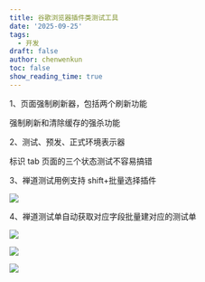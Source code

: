 ```yaml
---
title: 谷歌浏览器插件类测试工具
date: '2025-09-25'
tags:
  - 开发
draft: false
author: chenwenkun
toc: false
show_reading_time: true
---
```

1、页面强制刷新器，包括两个刷新功能

强制刷新和清除缓存的强杀功能

2、测试、预发、正式环境表示器

标识 tab 页面的三个状态测试不容易搞错

3、禅道测试用例支持 shift+批量选择插件

![](https://prod-files-secure.s3.us-west-2.amazonaws.com/c205fb54-92b2-4987-8be3-972b67d27acc/7ca8990d-2ef0-4ad6-8256-c807dbb8b3d5/image.png?X-Amz-Algorithm=AWS4-HMAC-SHA256&X-Amz-Content-Sha256=UNSIGNED-PAYLOAD&X-Amz-Credential=ASIAZI2LB466SNLKFPKR%2F20251027%2Fus-west-2%2Fs3%2Faws4_request&X-Amz-Date=20251027T181646Z&X-Amz-Expires=3600&X-Amz-Security-Token=IQoJb3JpZ2luX2VjEPL%2F%2F%2F%2F%2F%2F%2F%2F%2F%2FwEaCXVzLXdlc3QtMiJGMEQCIEEyhoSSYlWaDMrvHjom3EyvIOutz%2Bn7VeSoJ3dcb%2FiSAiBKHxrtUfq6DNm31%2F1ilEBldXs4Rm6UwKua09S5fxwDciqIBAir%2F%2F%2F%2F%2F%2F%2F%2F%2F%2F8BEAAaDDYzNzQyMzE4MzgwNSIMr2ta3iPyEvtLZxsSKtwDsnBNSGgwoT9CImt9IyRj7LusQIrlKWla2fTACrfAsa1PFFzboDwhzGbtoPNP7PY3YrBJqF5Hvzv0QN44iZlNPNTZr%2FK917KJeO3Z9VZUJ6sa%2BQXMYEmUiIVp%2FelkbeZKbYrlXmDllekix%2FdAiRcyCFsjxBLF6ZoaPr%2F2wtLFpmUSS2Z6el1M1iiZYCjmvaBMPHdrsO9v1tQywzMuODCbDWMaR06ZdO9qjWnr47Y%2FxoMR7x5%2FEyH5VB2myxCoDB3e5sQnPTvNDTSSHXOAR%2FQfK6wG2d3uaiIT9H%2FVr6vb9uZDLCtcgWzRfR80uApU9HE%2BG6BZoojxS4PvtvOoZJ4EEiONJDXSB06jGESAB4BitThbEcFLOnixrvcWoVAIrUfh%2FpkSpQYzlinddEBYq1yVzlMqfL5s252UO%2BNhvwL%2FaRlfno2nA%2FoRpjTWkgMJ5hogX7luY95KybLJ5sBZbtJ7pbbVKBUk5EerF%2BaSERosYDmD%2BqM%2Bff21IxKtQWH8DTVwc1SVdU6AnCmNGVnBdh%2FZCWao1%2Fk7giBKSpDWi07N8cn1F9gDbXTLIKNeJYEsLIqb1ImmnEgOIn8e4izvuaSyAfoospyDtzRJ%2BjZs8JOsAZvlCQorghYuVwZS%2BN4w1%2Bj%2BxwY6pgEhvYyXWUtua1K0hb9eis5kG%2BTLczUf6ftlJ5Wxb626Smp7oC%2BKrFbGmMCV7iwvVAIuYZeWEFkO375DA9XRvByrXRDw3xDw9e%2BXLJ3gIV94%2FPj9jcKgjDvUO4V02t49dm5lLm0rcKOQHJ9sd5UxSBrIPw6MyvsBKdiV5z661%2Bsq%2FKDWEAc%2B2kR987txynh6lURDbs07RUUX1EIngYpRnw9QjmPjd6%2BS&X-Amz-Signature=a0b317b22f4090240a996be45a9d7ae58c19a0259901e45cba977119269cb7c3&X-Amz-SignedHeaders=host&x-amz-checksum-mode=ENABLED&x-id=GetObject)

4、禅道测试单自动获取对应字段批量建对应的测试单

![](https://prod-files-secure.s3.us-west-2.amazonaws.com/c205fb54-92b2-4987-8be3-972b67d27acc/1ea39b01-dd1c-4a56-bb09-4fe87447f5c7/image.png?X-Amz-Algorithm=AWS4-HMAC-SHA256&X-Amz-Content-Sha256=UNSIGNED-PAYLOAD&X-Amz-Credential=ASIAZI2LB466SNLKFPKR%2F20251027%2Fus-west-2%2Fs3%2Faws4_request&X-Amz-Date=20251027T181646Z&X-Amz-Expires=3600&X-Amz-Security-Token=IQoJb3JpZ2luX2VjEPL%2F%2F%2F%2F%2F%2F%2F%2F%2F%2FwEaCXVzLXdlc3QtMiJGMEQCIEEyhoSSYlWaDMrvHjom3EyvIOutz%2Bn7VeSoJ3dcb%2FiSAiBKHxrtUfq6DNm31%2F1ilEBldXs4Rm6UwKua09S5fxwDciqIBAir%2F%2F%2F%2F%2F%2F%2F%2F%2F%2F8BEAAaDDYzNzQyMzE4MzgwNSIMr2ta3iPyEvtLZxsSKtwDsnBNSGgwoT9CImt9IyRj7LusQIrlKWla2fTACrfAsa1PFFzboDwhzGbtoPNP7PY3YrBJqF5Hvzv0QN44iZlNPNTZr%2FK917KJeO3Z9VZUJ6sa%2BQXMYEmUiIVp%2FelkbeZKbYrlXmDllekix%2FdAiRcyCFsjxBLF6ZoaPr%2F2wtLFpmUSS2Z6el1M1iiZYCjmvaBMPHdrsO9v1tQywzMuODCbDWMaR06ZdO9qjWnr47Y%2FxoMR7x5%2FEyH5VB2myxCoDB3e5sQnPTvNDTSSHXOAR%2FQfK6wG2d3uaiIT9H%2FVr6vb9uZDLCtcgWzRfR80uApU9HE%2BG6BZoojxS4PvtvOoZJ4EEiONJDXSB06jGESAB4BitThbEcFLOnixrvcWoVAIrUfh%2FpkSpQYzlinddEBYq1yVzlMqfL5s252UO%2BNhvwL%2FaRlfno2nA%2FoRpjTWkgMJ5hogX7luY95KybLJ5sBZbtJ7pbbVKBUk5EerF%2BaSERosYDmD%2BqM%2Bff21IxKtQWH8DTVwc1SVdU6AnCmNGVnBdh%2FZCWao1%2Fk7giBKSpDWi07N8cn1F9gDbXTLIKNeJYEsLIqb1ImmnEgOIn8e4izvuaSyAfoospyDtzRJ%2BjZs8JOsAZvlCQorghYuVwZS%2BN4w1%2Bj%2BxwY6pgEhvYyXWUtua1K0hb9eis5kG%2BTLczUf6ftlJ5Wxb626Smp7oC%2BKrFbGmMCV7iwvVAIuYZeWEFkO375DA9XRvByrXRDw3xDw9e%2BXLJ3gIV94%2FPj9jcKgjDvUO4V02t49dm5lLm0rcKOQHJ9sd5UxSBrIPw6MyvsBKdiV5z661%2Bsq%2FKDWEAc%2B2kR987txynh6lURDbs07RUUX1EIngYpRnw9QjmPjd6%2BS&X-Amz-Signature=c9469d43e80e03faf71db4b0600c4026c160fed270ddcdf6225cbd58e75f0d0c&X-Amz-SignedHeaders=host&x-amz-checksum-mode=ENABLED&x-id=GetObject)

![](https://prod-files-secure.s3.us-west-2.amazonaws.com/c205fb54-92b2-4987-8be3-972b67d27acc/fa727f1d-546c-42aa-9508-d8d3d1275bcd/image.png?X-Amz-Algorithm=AWS4-HMAC-SHA256&X-Amz-Content-Sha256=UNSIGNED-PAYLOAD&X-Amz-Credential=ASIAZI2LB466SNLKFPKR%2F20251027%2Fus-west-2%2Fs3%2Faws4_request&X-Amz-Date=20251027T181646Z&X-Amz-Expires=3600&X-Amz-Security-Token=IQoJb3JpZ2luX2VjEPL%2F%2F%2F%2F%2F%2F%2F%2F%2F%2FwEaCXVzLXdlc3QtMiJGMEQCIEEyhoSSYlWaDMrvHjom3EyvIOutz%2Bn7VeSoJ3dcb%2FiSAiBKHxrtUfq6DNm31%2F1ilEBldXs4Rm6UwKua09S5fxwDciqIBAir%2F%2F%2F%2F%2F%2F%2F%2F%2F%2F8BEAAaDDYzNzQyMzE4MzgwNSIMr2ta3iPyEvtLZxsSKtwDsnBNSGgwoT9CImt9IyRj7LusQIrlKWla2fTACrfAsa1PFFzboDwhzGbtoPNP7PY3YrBJqF5Hvzv0QN44iZlNPNTZr%2FK917KJeO3Z9VZUJ6sa%2BQXMYEmUiIVp%2FelkbeZKbYrlXmDllekix%2FdAiRcyCFsjxBLF6ZoaPr%2F2wtLFpmUSS2Z6el1M1iiZYCjmvaBMPHdrsO9v1tQywzMuODCbDWMaR06ZdO9qjWnr47Y%2FxoMR7x5%2FEyH5VB2myxCoDB3e5sQnPTvNDTSSHXOAR%2FQfK6wG2d3uaiIT9H%2FVr6vb9uZDLCtcgWzRfR80uApU9HE%2BG6BZoojxS4PvtvOoZJ4EEiONJDXSB06jGESAB4BitThbEcFLOnixrvcWoVAIrUfh%2FpkSpQYzlinddEBYq1yVzlMqfL5s252UO%2BNhvwL%2FaRlfno2nA%2FoRpjTWkgMJ5hogX7luY95KybLJ5sBZbtJ7pbbVKBUk5EerF%2BaSERosYDmD%2BqM%2Bff21IxKtQWH8DTVwc1SVdU6AnCmNGVnBdh%2FZCWao1%2Fk7giBKSpDWi07N8cn1F9gDbXTLIKNeJYEsLIqb1ImmnEgOIn8e4izvuaSyAfoospyDtzRJ%2BjZs8JOsAZvlCQorghYuVwZS%2BN4w1%2Bj%2BxwY6pgEhvYyXWUtua1K0hb9eis5kG%2BTLczUf6ftlJ5Wxb626Smp7oC%2BKrFbGmMCV7iwvVAIuYZeWEFkO375DA9XRvByrXRDw3xDw9e%2BXLJ3gIV94%2FPj9jcKgjDvUO4V02t49dm5lLm0rcKOQHJ9sd5UxSBrIPw6MyvsBKdiV5z661%2Bsq%2FKDWEAc%2B2kR987txynh6lURDbs07RUUX1EIngYpRnw9QjmPjd6%2BS&X-Amz-Signature=48994625993198461ed9bf46f59589cc8b4b9b4caef732d86f9e131d42acbde7&X-Amz-SignedHeaders=host&x-amz-checksum-mode=ENABLED&x-id=GetObject)

![](https://prod-files-secure.s3.us-west-2.amazonaws.com/c205fb54-92b2-4987-8be3-972b67d27acc/2a374ca8-3be3-4978-8ee1-2331f1db0267/image.png?X-Amz-Algorithm=AWS4-HMAC-SHA256&X-Amz-Content-Sha256=UNSIGNED-PAYLOAD&X-Amz-Credential=ASIAZI2LB466SNLKFPKR%2F20251027%2Fus-west-2%2Fs3%2Faws4_request&X-Amz-Date=20251027T181646Z&X-Amz-Expires=3600&X-Amz-Security-Token=IQoJb3JpZ2luX2VjEPL%2F%2F%2F%2F%2F%2F%2F%2F%2F%2FwEaCXVzLXdlc3QtMiJGMEQCIEEyhoSSYlWaDMrvHjom3EyvIOutz%2Bn7VeSoJ3dcb%2FiSAiBKHxrtUfq6DNm31%2F1ilEBldXs4Rm6UwKua09S5fxwDciqIBAir%2F%2F%2F%2F%2F%2F%2F%2F%2F%2F8BEAAaDDYzNzQyMzE4MzgwNSIMr2ta3iPyEvtLZxsSKtwDsnBNSGgwoT9CImt9IyRj7LusQIrlKWla2fTACrfAsa1PFFzboDwhzGbtoPNP7PY3YrBJqF5Hvzv0QN44iZlNPNTZr%2FK917KJeO3Z9VZUJ6sa%2BQXMYEmUiIVp%2FelkbeZKbYrlXmDllekix%2FdAiRcyCFsjxBLF6ZoaPr%2F2wtLFpmUSS2Z6el1M1iiZYCjmvaBMPHdrsO9v1tQywzMuODCbDWMaR06ZdO9qjWnr47Y%2FxoMR7x5%2FEyH5VB2myxCoDB3e5sQnPTvNDTSSHXOAR%2FQfK6wG2d3uaiIT9H%2FVr6vb9uZDLCtcgWzRfR80uApU9HE%2BG6BZoojxS4PvtvOoZJ4EEiONJDXSB06jGESAB4BitThbEcFLOnixrvcWoVAIrUfh%2FpkSpQYzlinddEBYq1yVzlMqfL5s252UO%2BNhvwL%2FaRlfno2nA%2FoRpjTWkgMJ5hogX7luY95KybLJ5sBZbtJ7pbbVKBUk5EerF%2BaSERosYDmD%2BqM%2Bff21IxKtQWH8DTVwc1SVdU6AnCmNGVnBdh%2FZCWao1%2Fk7giBKSpDWi07N8cn1F9gDbXTLIKNeJYEsLIqb1ImmnEgOIn8e4izvuaSyAfoospyDtzRJ%2BjZs8JOsAZvlCQorghYuVwZS%2BN4w1%2Bj%2BxwY6pgEhvYyXWUtua1K0hb9eis5kG%2BTLczUf6ftlJ5Wxb626Smp7oC%2BKrFbGmMCV7iwvVAIuYZeWEFkO375DA9XRvByrXRDw3xDw9e%2BXLJ3gIV94%2FPj9jcKgjDvUO4V02t49dm5lLm0rcKOQHJ9sd5UxSBrIPw6MyvsBKdiV5z661%2Bsq%2FKDWEAc%2B2kR987txynh6lURDbs07RUUX1EIngYpRnw9QjmPjd6%2BS&X-Amz-Signature=95e6a7ee1b6cf3477967790fa0df71ef4798e801821381a8d310e8e12cfd2a82&X-Amz-SignedHeaders=host&x-amz-checksum-mode=ENABLED&x-id=GetObject)
